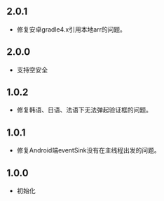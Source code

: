 ## 2.0.1

* 修复安卓gradle4.x引用本地arr的问题。

## 2.0.0

* 支持空安全

## 1.0.2

* 修复韩语、日语、法语下无法弹起验证框的问题。

## 1.0.1

* 修复Android端eventSink没有在主线程出发的问题。

## 1.0.0

* 初始化
